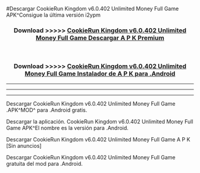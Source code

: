 #Descargar CookieRun Kingdom v6.0.402 Unlimited Money Full Game  APK^Consigue la última versión i2ypm



<div align="center">
<h3>Download >>>>> <a href="https://es-sites.web.app/?es= CookieRun Kingdom v6.0.402 Unlimited Money Full Game ">CookieRun Kingdom v6.0.402 Unlimited Money Full Game  Descargar A P K Premium</a></h3><br>

<h3>Download >>>>> <a href="https://es-sites.web.app/?es= CookieRun Kingdom v6.0.402 Unlimited Money Full Game ">CookieRun Kingdom v6.0.402 Unlimited Money Full Game  Instalador de A P K para .Android</a></h3>
</div>


----------------------------------------------------------

----------------------------------------------------------

----------------------------------------------------------

Descargar CookieRun Kingdom v6.0.402 Unlimited Money Full Game  .APK^MOD^ para .Android gratis.

Descargar la aplicación. CookieRun Kingdom v6.0.402 Unlimited Money Full Game  APK^El nombre es la versión para .Android.

Descargar CookieRun Kingdom v6.0.402 Unlimited Money Full Game  A P K [Sin anuncios]

Descargar CookieRun Kingdom v6.0.402 Unlimited Money Full Game  gratuita del mod para .Android.